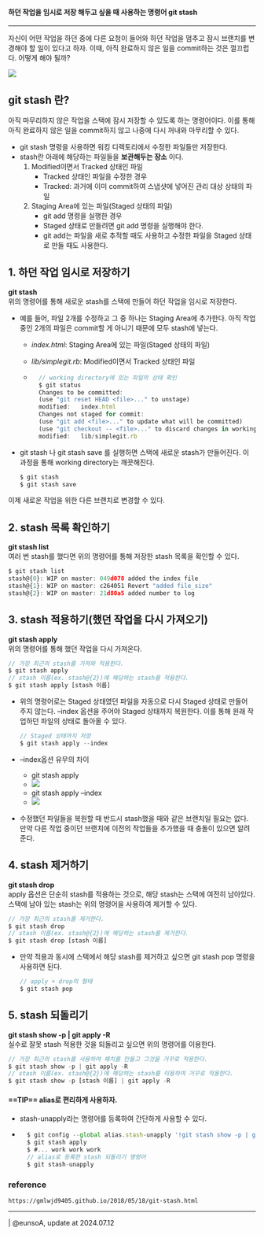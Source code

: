 #### 하던 작업을 임시로 저장 해두고 싶을 때 사용하는 명령어 git stash
---

자신이 어떤 작업을 하던 중에 다른 요청이 들어와 하던 작업을 멈추고 잠시 브랜치를 변경해야 할 일이 있다고 하자. 이때, 아직 완료하지 않은 일을 commit하는 것은 껄끄럽다. 어떻게 해야 될까?

![](https://gmlwjd9405.github.io/images/git-stash/git-stash-stashing-changes.png)

## git stash 란?

아직 마무리하지 않은 작업을 스택에 잠시 저장할 수 있도록 하는 명령어이다. 이를 통해 아직 완료하지 않은 일을 commit하지 않고 나중에 다시 꺼내와 마무리할 수 있다.  

- git stash 명령을 사용하면 워킹 디렉토리에서 수정한 파일들만 저장한다.
- stash란 아래에 해당하는 파일들을 **보관해두는 장소** 이다.
    1. Modified이면서 Tracked 상태인 파일
        - Tracked 상태인 파일을 수정한 경우
        - Tracked: 과거에 이미 commit하여 스냅샷에 넣어진 관리 대상 상태의 파일
    2. Staging Area에 있는 파일(Staged 상태의 파일)
        - git add 명령을 실행한 경우
        - Staged 상태로 만들려면 git add 명령을 실행해야 한다.
        - git add는 파일을 새로 추적할 때도 사용하고 수정한 파일을 Staged 상태로 만들 때도 사용한다.

  

## 1. 하던 작업 임시로 저장하기

**git stash**  
위의 명령어를 통해 새로운 stash를 스택에 만들어 하던 작업을 임시로 저장한다.

- 예를 들어, 파일 2개를 수정하고 그 중 하나는 Staging Area에 추가한다. 아직 작업 중인 2개의 파일은 commit할 게 아니기 때문에 모두 stash에 넣는다.
    - _index.html_: Staging Area에 있는 파일(Staged 상태의 파일)
    - _lib/simplegit.rb_: Modified이면서 Tracked 상태인 파일
        
    - ```javascript
        // working directory에 있는 파일의 상태 확인
        $ git status
        Changes to be committed:
        (use "git reset HEAD <file>..." to unstage)
        modified:   index.html
        Changes not staged for commit:
        (use "git add <file>..." to update what will be committed)
        (use "git checkout -- <file>..." to discard changes in working directory)
        modified:   lib/simplegit.rb
        ```
        
- git stash 나 git stash save 를 실행하면 스택에 새로운 stash가 만들어진다. 이 과정을 통해 working directory는 깨끗해진다.
    
    ```javascript
    $ git stash
    $ git stash save
    ```
    

이제 새로운 작업을 위한 다른 브랜치로 변경할 수 있다.

  

## 2. stash 목록 확인하기

**git stash list**  
여러 번 stash를 했다면 위의 명령어를 통해 저장한 stash 목록을 확인할 수 있다.

```javascript
$ git stash list
stash@{0}: WIP on master: 049d078 added the index file
stash@{1}: WIP on master: c264051 Revert "added file_size"
stash@{2}: WIP on master: 21d80a5 added number to log
```

  

## 3. stash 적용하기(했던 작업을 다시 가져오기)

**git stash apply**  
위의 명령어를 통해 했던 작업을 다시 가져온다.

```javascript
// 가장 최근의 stash를 가져와 적용한다.
$ git stash apply
// stash 이름(ex. stash@{2})에 해당하는 stash를 적용한다.
$ git stash apply [stash 이름]
```

- 위의 명령어로는 Staged 상태였던 파일을 자동으로 다시 Staged 상태로 만들어 주지 않는다. –index 옵션을 주어야 Staged 상태까지 복원한다. 이를 통해 원래 작업하던 파일의 상태로 돌아올 수 있다.
    
    ```javascript
    // Staged 상태까지 저장
    $ git stash apply --index
    ```
    
- –index옵션 유무의 차이
    - git stash apply
    - ![](https://gmlwjd9405.github.io/images/git-stash/apply-option-notinclude.png)
    - git stash apply –index
    - ![](https://gmlwjd9405.github.io/images/git-stash/apply-option-include.png)
- 수정했던 파일들을 복원할 때 반드시 stash했을 때와 같은 브랜치일 필요는 없다. 만약 다른 작업 중이던 브랜치에 이전의 작업들을 추가했을 때 충돌이 있으면 알려준다.

  

## 4. stash 제거하기

**git stash drop**  
apply 옵션은 단순히 stash를 적용하는 것으로, 해당 stash는 스택에 여전히 남아있다. 스택에 남아 있는 stash는 위의 명령어을 사용하여 제거할 수 있다.

```javascript
// 가장 최근의 stash를 제거한다.
$ git stash drop
// stash 이름(ex. stash@{2})에 해당하는 stash를 제거한다.
$ git stash drop [stash 이름]
```

- 만약 적용과 동시에 스택에서 해당 stash를 제거하고 싶으면 git stash pop 명령을 사용하면 된다.
    
    ```javascript
    // apply + drop의 형태
    $ git stash pop
    ```
    

  

## 5. stash 되돌리기

**git stash show -p | git apply -R**  
실수로 잘못 stash 적용한 것을 되돌리고 싶으면 위의 명령어를 이용한다.

```javascript
// 가장 최근의 stash를 사용하여 패치를 만들고 그것을 거꾸로 적용한다.
$ git stash show -p | git apply -R
// stash 이름(ex. stash@{2})에 해당하는 stash를 이용하여 거꾸로 적용한다.
$ git stash show -p [stash 이름] | git apply -R
```

#### ==TIP== alias로 편리하게 사용하자.

- stash-unapply라는 명령어를 등록하여 간단하게 사용할 수 있다.
- ```javascript
    $ git config --global alias.stash-unapply '!git stash show -p | git apply -R'
    $ git stash apply
    $ #... work work work
    // alias로 등록한 stash 되돌리기 명령어
    $ git stash-unapply
    ```






### reference
	https://gmlwjd9405.github.io/2018/05/18/git-stash.html



---
| @eunsoA, update at 2024.07.12
